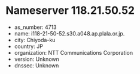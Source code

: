 # Nameserver 118.21.50.52

* as_number: 4713
* name: i118-21-50-52.s30.a048.ap.plala.or.jp.
* city: Chiyoda-ku
* country: JP
* organization: NTT Communications Corporation
* version: Unknown
* dnssec: Unknown
